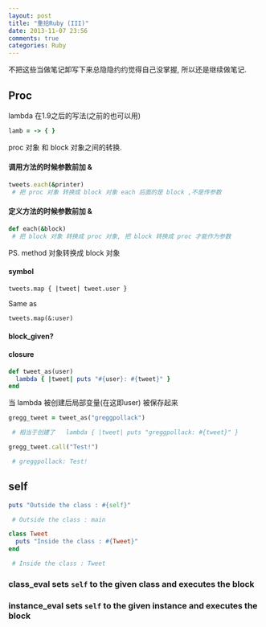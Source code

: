 ```yaml
---
layout: post
title: "重拾Ruby (III)"
date: 2013-11-07 23:56
comments: true
categories: Ruby
---
```

不把这些当做笔记卸写下来总隐隐约约觉得自己没掌握, 所以还是继续做笔记.

## Proc

lambda 在1.9之后的写法(之前的也可以用)

```ruby
lamb = -> { }
```

proc 对象 和 block 对象之间的转换. 

#### 调用方法的时候参数前加 &


```ruby
tweets.each(&printer)
 # 把 proc 对象 转换成 block 对象 each 后面的是 block ,不是传参数
```

#### 定义方法的时候参数前加 &

```ruby
def each(&block)
 # 把 block 对象 转换成 proc 对象, 把 block 转换成 proc 才能作为参数

```

PS. method 对象转换成 block 对象

#### symbol

`tweets.map { |tweet| tweet.user }`

Same as

`tweets.map(&:user)`

#### block_given?

#### closure

```ruby
def tweet_as(user)
  lambda { |tweet| puts "#{user}: #{tweet}" }
end
```
当 lambda 被创建后局部变量(在这即user) 被保存起来

```ruby
gregg_tweet = tweet_as("greggpollack")

 # 相当于创建了   lambda { |tweet| puts "greggpollack: #{tweet}" }

gregg_tweet.call("Test!")

 # greggpollack: Test!
```


## self

```ruby
puts "Outside the class : #{self}"

 # Outside the class : main

class Tweet
  puts "Inside the class : #{Tweet}"
end

 # Inside the class : Tweet
```

### class_eval sets `self` to the given class and executes the block

### instance_eval sets `self` to the given instance and executes the block








